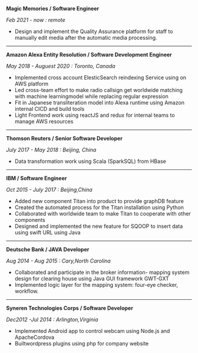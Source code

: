 **Magic Memories / Software Engineer**


*Feb 2021 -  now : remote*
* Design and implement the Quality Assurance platform for staff to manually edit media after the automatic media processing.
---
**Amazon Alexa Entity Resolution / Software Development Engineer**


*May 2018 - Auguest 2020 : Toronto, Canada*
* Implemented cross account ElesticSearch reindexing Service using on AWS platform
* Led cross-team effort to make radio callsign get worldwide matching with machine learningmodel while replacing regular expression
* Fit in Japanese transliteration model into Alexa runtime using Amazon internal CICD and build tools
* Light Frontend work using reactJS and redux for internal teams to manage AWS resources
---
**Thomson Reuters / Senior Software Developer**


*July 2017 - May 2018 : Beijing, China*
* Data transformation work using Scala (SparkSQL) from HBase
---
**IBM / Software Engineer** 


*Oct 2015 - July 2017 : Beijing,China*
* Added new component Titan into product to provide graphDB feature
* Created the automated process for the Titan installation using Python 
* Collaborated with worldwide team to make Titan to cooperate with other components
* Designed and implemented the new feature for SQOOP to insert data using swift URL using Java
---
**Deutsche Bank  / JAVA Developer**


*Aug 2014 - Aug 2015 : Cary,North Carolina*
* Collaborated and participate in the broker information- mapping system design for clearing house using Java GUI framework GWT-GXT
* Implemented logic layer for the mapping system: four-eye checker, workflow.
---
**Syneren Technologies Corps / Software Developer**


*Dec2012 -Jul 2014 : Arlington,Virginia*
* Implemented Android app to control webcam using Node.js and ApacheCordova
* Builtwordpress plugins using php for company website